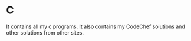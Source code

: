 # C
It contains all my c programs.
It also contains my CodeChef solutions and other solutions from other sites.
